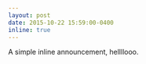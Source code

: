 ```yaml
---
layout: post
date: 2015-10-22 15:59:00-0400
inline: true
---
```


A simple inline announcement, hellllooo.
